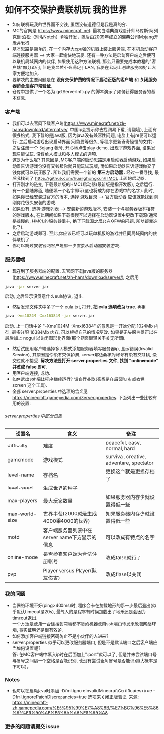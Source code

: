 # 如何不交保护费联机玩 我的世界
* 如何联机玩我的世界而不交钱, 虽然没有道德但是我是真的穷.</br>
* MC的官网是 https://www.minecraft.net. 最初由瑞典游戏设计师马库斯·阿列克谢·泊松（别名Notch）单独开发，随后由2009年成立的瑞典公司Mojang开发并发行.
* 基本思路是简单的, 在一个内存大cpu强的机器上装上服务端, 在本机启动客户端连接服务器 --> 大家一起愉快地玩耍. 还有一种方法是启动客户端之后便可以联机局域网内的伙伴, 如果使用这种方法联机, 那么只需要完成本教程的"客户端"部分即可, 但是我显然不会满足于LAN, 我要在公网上创建服务器好让大家方便地加入.
* 要解决的主要问题是在 __没有交保护费的情况下启动正版的客户端__ 和 __关闭服务器的合法客户端验证__.
* 仓库中提供了一个名为 getServerInfo.py 的脚本演示了如何获得服务器的基本信息.
### 客户端
* 我们可以去官网下载客户端(https://www.minecraft.net/zh-hans/download/alternative/, 中国ip会提示你去找网易下载, 请翻墙), 上面有很多格式, 我下载的是java版, 因为java没有兼容性问题, 电脑上有jre便可以运行. 之后启动游戏出现启动界面(可能要等很久, 等程序更新奇奇怪怪的文件). 之后注册一个 Bojang 帐号, 开心地点击play demo, 出现了游戏界面, 结果发现只能试玩, 没有单人模式和多人模式的选项.
* 这是为什么呢? 其原因是, MC客户端的启动思路是用启动器启动游戏, 如果启动器告诉游戏你没有交钱那你就只能玩试玩版, 而如果启动器告诉游戏你交了钱你就可以玩正版了. 所以我们需要一个新的 __第三方启动器__ . 经过一番寻找, 最后我找到了 https://github.com/huanghongxun/HMCL 上面的启动器.
* 打开刚才的链接, 下载最新版的HMCL启动器(最新版是指开发版), 之后运行. 有一个登陆界面, 随便填一个名字即可(这也将成为你在游戏中的名字). 此时, 如果你已经安装过官方的版本, 选择 游戏目录 --> 官方启动器 应该就能找到刚刚你花很久安装的游戏. 
* 如果没有, 选择 游戏列表 --> 安装新的游戏版本, 安装一个与服务器版本相符的游戏版本, 在此期间如果下载很慢可以选择在启动器设置中更改下载源(通常是很慢的, HMCL的服务器很卡, 换了下载源之后又有GFW的问题, 所以都靠造化了). 
* 之后启动游戏即可. 至此,你应该已经可以玩单机版的游戏并且同局域网内的伙伴联机了.
* 你可以跳过安装官网客户端那一步直接从启动器安装游戏.
### 服务器端
* 现在到了服务器端的配置. 去官网下载java版的服务器(https://www.minecraft.net/zh-hans/download/server/), 之后用
```bash
java -jar server.jar
```
启动, 之后显示没同意什么eula协议, 退出. 
* 然后发现文件夹中多了一个 eula.txt, 打开, __把 eula 选项改为 true__. 再用 
```bash
java -Xms1024M -Xmx16384M -jar server.jar
```
启动. 上一句话中的 "-Xms1024M -Xmx16384" 的意思是一开始分配 1024Mb 内存, 最多分配 16384Mb 内存, 可以根据自己的情况更改. 如果是无头服务器可以在最后加上 nogui 以关闭图形化界面(那个界面很轻关不关无所谓).
* 然后试图用客户端选择多人模式添加服务器填写服务器ip, 显示错误(Invalid Session), 其原因是你没有交保护费, server那边会核对帐号有没有交过钱, 没交过就不接受. __解决方法是打开 server.properties 文件, 找到 "onlinemode" 并改成 false 即可__.
* 用客户端连接, 成功.
* 如何退出ssh后让程序继续运行? 请自行谷歌(答案是在后面加 & 或者用 screen 这个工具).
* 全部 server.properties 中选项的含义见 https://minecraft.gamepedia.com/Server.properties. 下面列出一些比较有用的设置:
###### server.properties 中部分设置
|设置名|含义|备注|
|-----|---|----|
|difficulty|难度|peaceful, easy, normal, hard|
|gamemode|游戏模式|survival, creative, adventure, spectator|
|level-name|存档名|更换这个就是更换存档了|
|level-seed|生成世界的种子||
|max-players|最大玩家数量|如果服务器内存少就设置得低一些|
|max-world-size|世界半径(2000就是生成4000乘4000的世界)|如果服务器内存少就设置得低一些|
|motd|客户端服务器列表中在server name下方显示的信息|可以改成有特点的名字|
|online-mode|是否检查客户端为合法注册帐号|改成false就行了|
|pvp|Player versus Player(队友伤害)|改成flase以关闭|
### 我的问题
* 当网络环境不好(ping>400ms)时, 程序会卡在加载地形的那一步最后退出(似乎默认timeout是20s), 最气人的是程序有时候加载出了地形还是会因为timeout退出. </br>
一个方法是使用一台连接到两端都不错的机器使用ssh端口转发来改善网络环境, 事实证明还是很有效的.
* 如何添加客户端链接密码防止不是小伙伴的人进来?
* server.properties 似乎可以更改服务器端口, 但是不是默认端口之后客户端应当如何设置呢?</br>
答: 在MC客户端中填入ip时在后面加上":port"就可以了, 但是并未尝试端口号与冒号之间隔一个空格是否能识别, 也没有尝试全角冒号是否能识别(大概率是不可以)。
### Notes
* 也可以在启动java时添加 -Dfml.ignoreInvalidMinecraftCertificates=true -Dfml.ignorePatchDiscrepancies=true 选项来关闭正版验证.
来源: https://minecraft-zh.gamepedia.com/%E6%95%99%E7%A8%8B/%E7%BC%96%E5%86%99%E5%90%AF%E5%8A%A8%E5%99%A8
### 更多的问题请提交 issue
